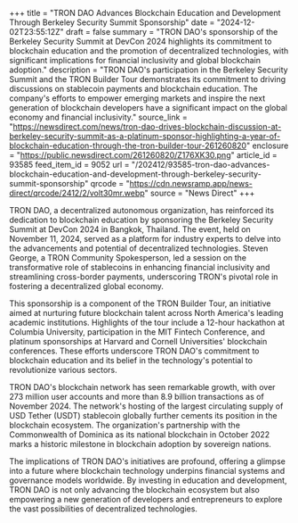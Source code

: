 +++
title = "TRON DAO Advances Blockchain Education and Development Through Berkeley Security Summit Sponsorship"
date = "2024-12-02T23:55:12Z"
draft = false
summary = "TRON DAO's sponsorship of the Berkeley Security Summit at DevCon 2024 highlights its commitment to blockchain education and the promotion of decentralized technologies, with significant implications for financial inclusivity and global blockchain adoption."
description = "TRON DAO's participation in the Berkeley Security Summit and the TRON Builder Tour demonstrates its commitment to driving discussions on stablecoin payments and blockchain education. The company's efforts to empower emerging markets and inspire the next generation of blockchain developers have a significant impact on the global economy and financial inclusivity."
source_link = "https://newsdirect.com/news/tron-dao-drives-blockchain-discussion-at-berkeley-security-summit-as-a-platinum-sponsor-highlighting-a-year-of-blockchain-education-through-the-tron-builder-tour-261260820"
enclosure = "https://public.newsdirect.com/261260820/Z176XK30.png"
article_id = 93585
feed_item_id = 9052
url = "/202412/93585-tron-dao-advances-blockchain-education-and-development-through-berkeley-security-summit-sponsorship"
qrcode = "https://cdn.newsramp.app/news-direct/qrcode/2412/2/volt30mr.webp"
source = "News Direct"
+++

<p>TRON DAO, a decentralized autonomous organization, has reinforced its dedication to blockchain education by sponsoring the Berkeley Security Summit at DevCon 2024 in Bangkok, Thailand. The event, held on November 11, 2024, served as a platform for industry experts to delve into the advancements and potential of decentralized technologies. Steven George, a TRON Community Spokesperson, led a session on the transformative role of stablecoins in enhancing financial inclusivity and streamlining cross-border payments, underscoring TRON's pivotal role in fostering a decentralized global economy.</p><p>This sponsorship is a component of the TRON Builder Tour, an initiative aimed at nurturing future blockchain talent across North America's leading academic institutions. Highlights of the tour include a 12-hour hackathon at Columbia University, participation in the MIT Fintech Conference, and platinum sponsorships at Harvard and Cornell Universities' blockchain conferences. These efforts underscore TRON DAO's commitment to blockchain education and its belief in the technology's potential to revolutionize various sectors.</p><p>TRON DAO's blockchain network has seen remarkable growth, with over 273 million user accounts and more than 8.9 billion transactions as of November 2024. The network's hosting of the largest circulating supply of USD Tether (USDT) stablecoin globally further cements its position in the blockchain ecosystem. The organization's partnership with the Commonwealth of Dominica as its national blockchain in October 2022 marks a historic milestone in blockchain adoption by sovereign nations.</p><p>The implications of TRON DAO's initiatives are profound, offering a glimpse into a future where blockchain technology underpins financial systems and governance models worldwide. By investing in education and development, TRON DAO is not only advancing the blockchain ecosystem but also empowering a new generation of developers and entrepreneurs to explore the vast possibilities of decentralized technologies.</p>